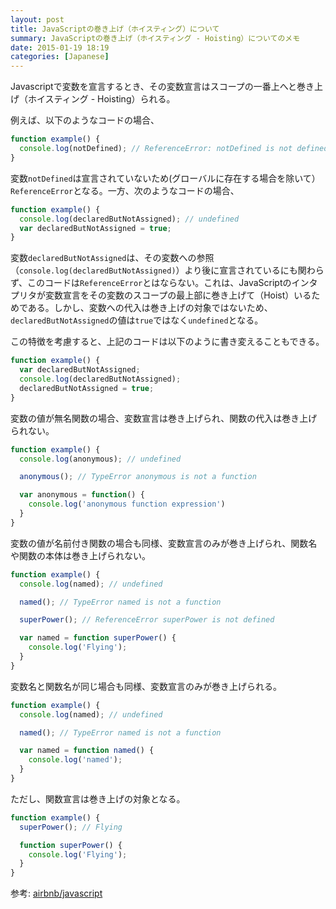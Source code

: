 ```yaml
---
layout: post
title: JavaScriptの巻き上げ（ホイスティング）について
summary: JavaScriptの巻き上げ（ホイスティング - Hoisting）についてのメモ
date: 2015-01-19 18:19
categories: [Japanese]
---
```


Javascriptで変数を宣言するとき、その変数宣言はスコープの一番上へと巻き上げ（ホイスティング - Hoisting）られる。

例えば、以下のようなコードの場合、

```js
function example() {
  console.log(notDefined); // ReferenceError: notDefined is not defined
}
```

変数`notDefined`は宣言されていないため(グローバルに存在する場合を除いて）`ReferenceError`となる。一方、次のようなコードの場合、

```js
function example() {
  console.log(declaredButNotAssigned); // undefined
  var declaredButNotAssigned = true;
}
```

変数`declaredButNotAssigned`は、その変数への参照（`console.log(declaredButNotAssigned)`）より後に宣言されているにも関わらず、このコードは`ReferenceError`とはならない。これは、JavaScriptのインタプリタが変数宣言をその変数のスコープの最上部に巻き上げて（Hoist）いるためである。しかし、変数への代入は巻き上げの対象ではないため、`declaredButNotAssigned`の値は`true`ではなく`undefined`となる。

この特徴を考慮すると、上記のコードは以下のように書き変えることもできる。

```js
function example() {
  var declaredButNotAssigned;
  console.log(declaredButNotAssigned);
  declaredButNotAssigned = true;
}
```

変数の値が無名関数の場合、変数宣言は巻き上げられ、関数の代入は巻き上げられない。

```js
function example() {
  console.log(anonymous); // undefined

  anonymous(); // TypeError anonymous is not a function

  var anonymous = function() {
    console.log('anonymous function expression')
  }
}
```

変数の値が名前付き関数の場合も同様、変数宣言のみが巻き上げられ、関数名や関数の本体は巻き上げられない。

```js
function example() {
  console.log(named); // undefined

  named(); // TypeError named is not a function

  superPower(); // ReferenceError superPower is not defined

  var named = function superPower() {
    console.log('Flying');
  }
}
```

変数名と関数名が同じ場合も同様、変数宣言のみが巻き上げられる。

```js
function example() {
  console.log(named); // undefined

  named(); // TypeError named is not a function

  var named = function named() {
    console.log('named');
  }
}
```

ただし、関数宣言は巻き上げの対象となる。

```js
function example() {
  superPower(); // Flying

  function superPower() {
    console.log('Flying');
  }
}
```

参考: [airbnb/javascript]

[airbnb/javascript]: https://github.com/airbnb/javascript#hoisting
